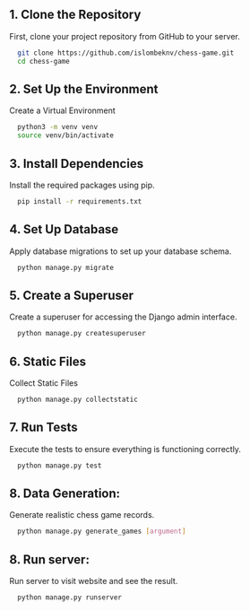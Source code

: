 
## 1. Clone the Repository

First, clone your project repository from GitHub to your server.


```bash
  git clone https://github.com/islombeknv/chess-game.git
  cd chess-game
```

## 2. Set Up the Environment

Create a Virtual Environment

```bash
  python3 -m venv venv
  source venv/bin/activate

```

## 3. Install Dependencies

Install the required packages using pip.

```bash
  pip install -r requirements.txt
```

## 4. Set Up Database

Apply database migrations to set up your database schema.

```bash
  python manage.py migrate
```

## 5. Create a Superuser

Create a superuser for accessing the Django admin interface.

```bash
  python manage.py createsuperuser
```

## 6. Static Files
Collect Static Files
```bash
  python manage.py collectstatic
```

## 7. Run Tests
Execute the tests to ensure everything is functioning correctly.
```bash
  python manage.py test
```

## 8. Data Generation:
Generate realistic chess game records.
```bash
  python manage.py generate_games [argument]
```

## 8. Run server:
Run server to visit website and see the result.
```bash
  python manage.py runserver
```